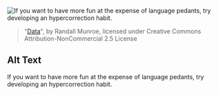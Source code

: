 ![If you want to have more fun at the expense of language pedants, try developing an hypercorrection habit.](https://imgs.xkcd.com/comics/data.png)
> "[Data](https://xkcd.com/1429/)", by Randall Munroe, licensed under Creative Commons Attribution-NonCommercial 2.5 License

## Alt Text
If you want to have more fun at the expense of language pedants, try developing an hypercorrection habit.
